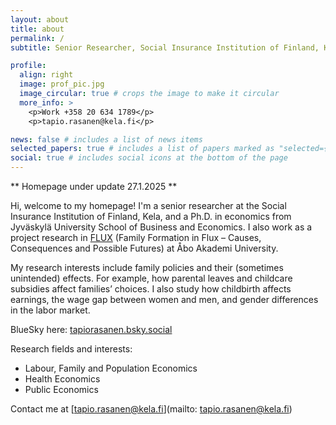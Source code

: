 ```yaml
---
layout: about
title: about
permalink: /
subtitle: Senior Researcher, Social Insurance Institution of Finland, Kela. Helsinki

profile:
  align: right
  image: prof_pic.jpg
  image_circular: true # crops the image to make it circular
  more_info: >
    <p>Work +358 20 634 1789</p>
    <p>tapio.rasanen@kela.fi</p>

news: false # includes a list of news items
selected_papers: true # includes a list of papers marked as "selected={true}"
social: true # includes social icons at the bottom of the page
---
```


** Homepage under update 27.1.2025 **

Hi, welcome to my homepage! I'm a senior researcher at the Social Insurance Institution of Finland, Kela, and a Ph.D. in economics from Jyväskylä University School of Business and Economics. I also work as a project research in [FLUX](https://fluxconsortium.fi/) (Family Formation in Flux – Causes, Consequences and Possible Futures) at Åbo Akademi University.

My research interests include family policies and their (sometimes unintended) effects. For example, how parental leaves and childcare subsidies affect families’ choices. I also study how childbirth affects earnings, the wage gap between women and men, and gender differences in the labor market.

BlueSky here: [tapiorasanen.bsky.social](https://bsky.app/profile/tapiorasanen.bsky.social)

Research fields and interests:
- Labour, Family and Population Economics
- Health Economics
- Public Economics

Contact me at [tapio.rasanen@kela.fi](mailto: tapio.rasanen@kela.fi)